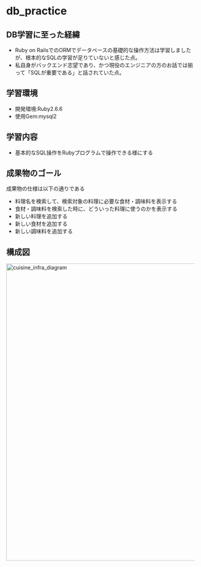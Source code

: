 # db_practice
## DB学習に至った経緯
- Ruby on RailsでのORMでデータベースの基礎的な操作方法は学習しましたが、根本的なSQLの学習が足りていないと感じた点。
- 私自身がバックエンド志望であり、かつ現役のエンジニアの方のお話では揃って「SQLが重要である」と話されていた点。

## 学習環境
- 開発環境:Ruby2.6.6
- 使用Gem:mysql2

## 学習内容
- 基本的なSQL操作をRubyプログラムで操作できる様にする

## 成果物のゴール
成果物の仕様は以下の通りである
- 料理名を検索して、検索対象の料理に必要な食材・調味料を表示する
- 食材・調味料を検索した時に、どういった料理に使うのかを表示する
- 新しい料理を追加する
- 新しい食材を追加する
- 新しい調味料を追加する

## 構成図
<img width="794" alt="cuisine_infra_diagram" src="https://user-images.githubusercontent.com/58574285/99363440-18529d80-28f8-11eb-9095-d153b9f26a5c.png">
